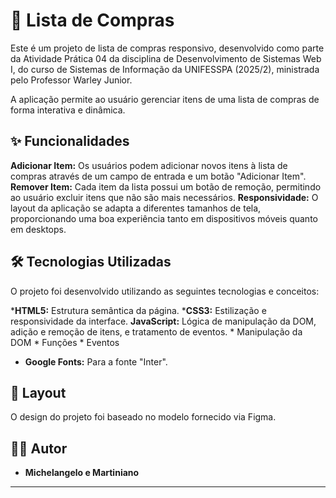# 📝 Lista de Compras

Este é um projeto de lista de compras responsivo, desenvolvido como parte da Atividade Prática 04 da disciplina de Desenvolvimento de Sistemas Web I, do curso de Sistemas de Informação da UNIFESSPA (2025/2), ministrada pelo Professor Warley Junior. 

A aplicação permite ao usuário gerenciar itens de uma lista de compras de forma interativa e dinâmica. 

## ✨ Funcionalidades

**Adicionar Item:** Os usuários podem adicionar novos itens à lista de compras através de um campo de entrada e um botão "Adicionar Item". 
**Remover Item:** Cada item da lista possui um botão de remoção, permitindo ao usuário excluir itens que não são mais necessários. 
**Responsividade:** O layout da aplicação se adapta a diferentes tamanhos de tela, proporcionando uma boa experiência tanto em dispositivos móveis quanto em desktops. 

## 🛠️ Tecnologias Utilizadas

O projeto foi desenvolvido utilizando as seguintes tecnologias e conceitos:

***HTML5:** Estrutura semântica da página.
***CSS3:** Estilização e responsividade da interface.
**JavaScript:** Lógica de manipulação da DOM, adição e remoção de itens, e tratamento de eventos. 
    * Manipulação da DOM 
    * Funções 
    * Eventos 
* **Google Fonts:** Para a fonte "Inter".

## 🎨 Layout

O design do projeto foi baseado no modelo fornecido via Figma. 

## 👨‍💻 Autor

* **Michelangelo e Martiniano**

---

